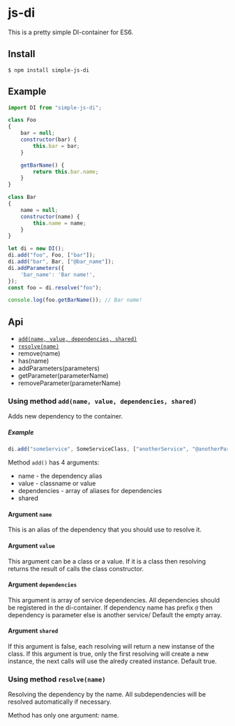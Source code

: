 # js-di
This is a pretty simple DI-container for ES6.
## Install

```
$ npm install simple-js-di
```

## Example

```javascript
import DI from "simple-js-di";

class Foo
{
    bar = null;
    constructor(bar) {
        this.bar = bar;
    }

    getBarName() {
        return this.bar.name;
    }
}

class Bar
{
    name = null;
    constructor(name) {
        this.name = name;
    }
}

let di = new DI();
di.add("foo", Foo, ["bar"]);
di.add("bar", Bar, ["@bar_name"]);
di.addParameters({
    'bar_name': 'Bar name!',
});
const foo = di.resolve("foo");

console.log(foo.getBarName()); // Bar name!
```

## Api

- [`add(name, value, dependencies, shared)`](#using-method-addname-value-dependencies-shared)
- [`resolve(name)`](#using-method-resolvename)
- remove(name)
- has(name)
- addParameters(parameters)
- getParameter(parameterName)
- removeParameter(parameterName)

### Using method `add(name, value, dependencies, shared)`
Adds new dependency to the container.

##### Example
```js
di.add("someService", SomeServiceClass, ["anotherService", "@anotherParameter"], true);
```

Method `add()` has 4 arguments:
* name - the dependency alias
* value - classname or value
* dependencies - array of aliases for dependencies
* shared

#### Argument `name`
This is an alias of the dependency that you should use to resolve it.

#### Argument `value`

This argument can be a class or a value. If it is a class then resolving returns the result of calls the class constructor.

#### Argument `dependencies`
This argument is array of service dependencies. 
All dependencies should be registered in the di-container. 
If dependency name has prefix `@` then dependency is parameter else is another service/
Default the empty array.

#### Argument `shared`
If this argument is false, each  resolving will return a new instanse of the class. If this argument is true, only the first resolving will create a new instance, the next calls will use the alredy created instance. Default true.

### Using method `resolve(name)`
Resolving the dependency by the name. All subdependencies will be resolved automatically if necessary.

Method has only one argument: name.
